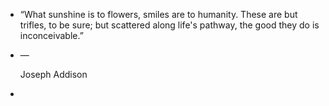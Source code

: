 - “What sunshine is to flowers, smiles are to humanity. These are but 
  trifles, to be sure; but scattered along life's pathway, the good they 
  do is inconceivable.”
- ―
  
    Joseph Addison
-